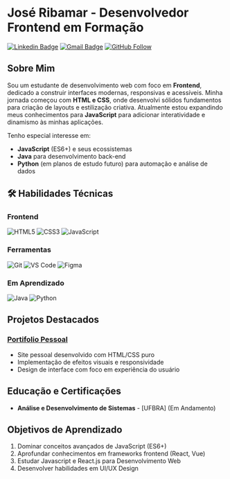 # José Ribamar - Desenvolvedor Frontend em Formação

[![Linkedin Badge](https://img.shields.io/badge/-LinkedIn-blue?style=flat-square&logo=Linkedin&logoColor=white)](https://www.linkedin.com/in/jos%C3%A9-ribamar-ferreira-de-brito-neto-054b12238/)
[![Gmail Badge](https://img.shields.io/badge/-Gmail-c14438?style=flat-square&logo=Gmail&logoColor=white)](mailto:ribamarn7@gmail.com)
[![GitHub Follow](https://img.shields.io/github/followers/seu-usuario?label=Follow&style=social)](https://github.com/sena-mp4)

## Sobre Mim

Sou um estudante de desenvolvimento web com foco em **Frontend**, dedicado a construir interfaces modernas, responsivas e acessíveis. Minha jornada começou com **HTML e CSS**, onde desenvolvi sólidos fundamentos para criação de layouts e estilização criativa. Atualmente estou expandindo meus conhecimentos para **JavaScript** para adicionar interatividade e dinamismo às minhas aplicações.

Tenho especial interesse em:
- **JavaScript** (ES6+) e seus ecossistemas
- **Java** para desenvolvimento back-end
- **Python** (em planos de estudo futuro) para automação e análise de dados

## 🛠 Habilidades Técnicas

### Frontend
![HTML5](https://img.shields.io/badge/html5-%23E34F26.svg?style=for-the-badge&logo=html5&logoColor=white)
![CSS3](https://img.shields.io/badge/css3-%231572B6.svg?style=for-the-badge&logo=css3&logoColor=white)
![JavaScript](https://img.shields.io/badge/javascript-%23323330.svg?style=for-the-badge&logo=javascript&logoColor=%23F7DF1E)

### Ferramentas
![Git](https://img.shields.io/badge/git-%23F05033.svg?style=for-the-badge&logo=git&logoColor=white)
![VS Code](https://img.shields.io/badge/VS%20Code-0078d7.svg?style=for-the-badge&logo=visual-studio-code&logoColor=white)
![Figma](https://img.shields.io/badge/figma-%23F24E1E.svg?style=for-the-badge&logo=figma&logoColor=white)

### Em Aprendizado
![Java](https://img.shields.io/badge/java-%23ED8B00.svg?style=for-the-badge&logo=openjdk&logoColor=white)
![Python](https://img.shields.io/badge/python-3670A0?style=for-the-badge&logo=python&logoColor=ffdd54)

## Projetos Destacados

### [Portifolio Pessoal]([https://seu-usuario.github.io/portfolio](https://github.com/sena-mp4/curso-html-css-yt))
- Site pessoal desenvolvido com HTML/CSS puro
- Implementação de efeitos visuais e responsividade
- Design de interface com foco em experiência do usuário

## Educação e Certificações

- **Análise e Desenvolvimento de Sistemas** - [UFBRA] (Em Andamento)

## Objetivos de Aprendizado

1. Dominar conceitos avançados de JavaScript (ES6+)
2. Aprofundar conhecimentos em frameworks frontend (React, Vue)
3. Estudar Javascript e React.js para Desenvolvimento Web 
4. Desenvolver habilidades em UI/UX Design
